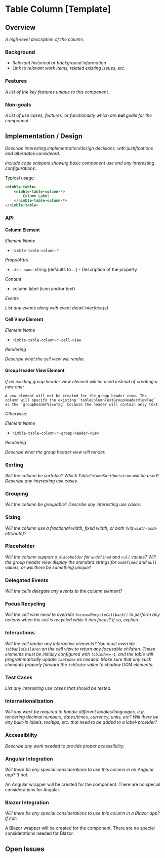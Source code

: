 # Table Column [Template]

## Overview

*A high-level description of the column.*

### Background

- *Relevant historical or background information*
- *Link to relevant work items, related existing issues, etc.*

### Features

*A list of the key features unique to this component.*

### Non-goals

*A list of use cases, features, or functionality which are **not** goals for the component.*

## Implementation / Design

*Describe interesting implementation/design decisions, with justifications and alternates considered.*

*Include code snippets showing basic component use and any interesting configurations.*

Typical usage:

```html
<nimble-table>
    <nimble-table-column-*>
        Column Label
    </nimble-table-column-*>
</nimble-table>
```

### API

#### Column Element

_Element Name_

-   `nimble-table-column-*`

_Props/Attrs_

-   `attr-name`: string (defaults to ...) - Description of the property

_Content_

-   column label (icon and/or text)

_Events_

*List any events along with event detail interface(s).*

#### Cell View Element

_Element Name_

-   `nimble-table-column-*-cell-view`

_Rendering_

*Describe what the cell view will render.*

#### Group Header View Element

*If an existing group header view element will be used instead of creating a new one:*

    A new element will not be created for the group header view. The column will specify the existing `tableColumnTextGroupHeaderViewTag` as the `groupHeaderViewTag` because the header will contain only text.

*Otherwise:*

_Element Name_

-   `nimble-table-column-*-group-header-view`

_Rendering_

*Describe what the group header view will render.*

### Sorting

*Will the column be sortable? Which `TableColumnSortOperation` will be used? Describe any interesting use cases.* 

### Grouping

*Will the column be groupable? Describe any interesting use cases.*

### Sizing

*Will the column use a fractional width, fixed width, or both (via `width-mode` attribute)?*

### Placeholder

*Will the column support a `placeholder` for `undefined` and `null` values? Will the group header view display the standard strings for `undefined` and `null` values, or will there be something unique?*

### Delegated Events

*Will the cells delegate any events to the column element?*

### Focus Recycling

*Will the cell view need to override `focusedRecycleCallback()` to perform any actions when the cell is recycled while it has focus? If so, explain.*

### Interactions

*Will the cell render any interactive elements? You must override `tabbableChildren` on the cell view to return any focusable children. These elements must be initially configured with `tabindex=-1`, and the table will programmatically update `tabIndex` as needed. Make sure that any such elements properly forward the `tabIndex` value to shadow DOM elements.*

### Test Cases

*List any interesting use cases that should be tested.*

### Internationalization

*Will any work be required to handle different locales/languages, e.g. rendering decimal numbers, dates/times, currency, units, etc? Will there be any built-in labels, tooltips, etc. that need to be added to a label-provider?*

### Accessibility

*Describe any work needed to provide proper accessibility.*

### Angular Integration

*Will there be any special considerations to use this column in an Angular app? If not:*

An Angular wrapper will be created for the component. There are no special considerations for Angular.

### Blazor Integration

*Will there be any special considerations to use this column in a Blazor app? If not:*

A Blazor wrapper will be created for the component. There are no special considerations needed for Blazor.

## Open Issues
